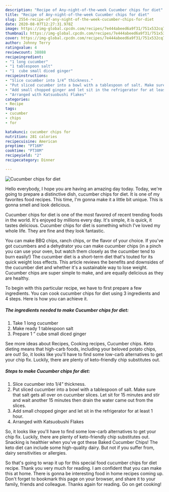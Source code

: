 ```yaml
---
description: "Recipe of Any-night-of-the-week Cucumber chips for diet"
title: "Recipe of Any-night-of-the-week Cucumber chips for diet"
slug: 2554-recipe-of-any-night-of-the-week-cucumber-chips-for-diet
date: 2020-08-07T12:27:31.978Z
image: https://img-global.cpcdn.com/recipes/7e444abeed6a9f31/751x532cq70/cucumber-chips-for-diet-recipe-main-photo.jpg
thumbnail: https://img-global.cpcdn.com/recipes/7e444abeed6a9f31/751x532cq70/cucumber-chips-for-diet-recipe-main-photo.jpg
cover: https://img-global.cpcdn.com/recipes/7e444abeed6a9f31/751x532cq70/cucumber-chips-for-diet-recipe-main-photo.jpg
author: Johnny Terry
ratingvalue: 4
reviewcount: 38888
recipeingredient:
- "1 long cucumber"
- "1 tablespoon salt"
- "1  cube small diced ginger"
recipeinstructions:
- "Slice cucumber into 1/4” thickness."
- "Put sliced cucumber into a bowl with a tablespoon of salt. Make sure that salt gets all over on cucumber slices. Let sit for 15 minutes and stir and wait another 15 minutes then drain the water came out from the slices."
- "Add small chopped ginger and let sit in the refrigerator for at least 1 hour."
- "Arranged with Katsuobushi Flakes"
categories:
- Recipe
tags:
- cucumber
- chips
- for

katakunci: cucumber chips for 
nutrition: 281 calories
recipecuisine: American
preptime: "PT16M"
cooktime: "PT38M"
recipeyield: "2"
recipecategory: Dinner

---
```



![Cucumber chips for diet](https://img-global.cpcdn.com/recipes/7e444abeed6a9f31/751x532cq70/cucumber-chips-for-diet-recipe-main-photo.jpg)

Hello everybody, I hope you are having an amazing day today. Today, we're going to prepare a distinctive dish, cucumber chips for diet. It is one of my favorites food recipes. This time, I'm gonna make it a little bit unique. This is gonna smell and look delicious.

Cucumber chips for diet is one of the most favored of recent trending foods in the world. It's enjoyed by millions every day. It's simple, it is quick, it tastes delicious. Cucumber chips for diet is something which I've loved my whole life. They are fine and they look fantastic.

You can make BBQ chips, ranch chips, or the flavor of your choice. If you&#39;ve got cucumbers and a dehydrator you can make cucumber chips (in a pinch you can use your oven, but watch them closely as the cucumber tend to burn easily!) The cucumber diet is a short-term diet that&#39;s touted for its quick weight loss effects. This article reviews the benefits and downsides of the cucumber diet and whether it&#39;s a sustainable way to lose weight. Cucumber chips are super simple to make, and are equally delicious as they are healthy.


To begin with this particular recipe, we have to first prepare a few ingredients. You can cook cucumber chips for diet using 3 ingredients and 4 steps. Here is how you can achieve it.

<!--inarticleads1-->

##### The ingredients needed to make Cucumber chips for diet:

1. Take 1 long cucumber
1. Make ready 1 tablespoon salt
1. Prepare 1 ” cube small diced ginger


See more ideas about Recipes, Cooking recipes, Cucumber chips. Keto dieting means that high-carb foods, including your beloved potato chips, are out! So, it looks like you&#39;ll have to find some low-carb alternatives to get your chip fix. Luckily, there are plenty of keto-friendly chip substitutes out. 

<!--inarticleads2-->

##### Steps to make Cucumber chips for diet:

1. Slice cucumber into 1/4” thickness.
1. Put sliced cucumber into a bowl with a tablespoon of salt. Make sure that salt gets all over on cucumber slices. Let sit for 15 minutes and stir and wait another 15 minutes then drain the water came out from the slices.
1. Add small chopped ginger and let sit in the refrigerator for at least 1 hour.
1. Arranged with Katsuobushi Flakes


So, it looks like you&#39;ll have to find some low-carb alternatives to get your chip fix. Luckily, there are plenty of keto-friendly chip substitutes out. Snacking is healthier when you&#39;ve got these Baked Cucumber Chips! The keto diet can include some high-quality dairy. But not if you suffer from, dairy sensitivities or allergies. 

So that's going to wrap it up for this special food cucumber chips for diet recipe. Thank you very much for reading. I am confident that you can make this at home. There is gonna be interesting food in home recipes coming up. Don't forget to bookmark this page on your browser, and share it to your family, friends and colleague. Thanks again for reading. Go on get cooking!
